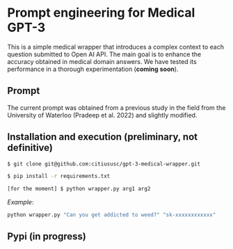# Prompt engineering for Medical GPT-3

This is a simple medical wrapper that introduces a complex context to each question submitted to Open AI API. The main goal is to enhance the accuracy obtained in medical domain answers. We have tested its performance in a thorough experimentation (**coming soon**).

## Prompt

The current prompt was obtained from a previous study in the field from the University of Waterloo (Pradeep et al. 2022) and slightly modified.

## Installation and execution (preliminary, not definitive)

```bash
$ git clone git@github.com:citiususc/gpt-3-medical-wrapper.git

$ pip install -r requirements.txt

[for the moment] $ python wrapper.py arg1 arg2
```

*Example*:

```bash
python wrapper.py "Can you get addicted to weed?" "sk-xxxxxxxxxxxx"
```

## Pypi (in progress)
